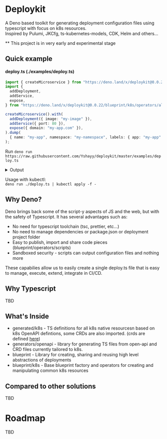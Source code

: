 # Deploykit

A Deno based toolkit for generating deployment configuration files using
typescript with focus on k8s resources.\
Inspired by Pulumi, JKCfg, ts-kubernetes-models, CDK, Helm and others...

** This project is in very early and experimental stage

## Quick example

#### deploy.ts (./examples/deploy.ts)

```typescript
import { createMicroservice } from "https://deno.land/x/deploykit@0.0.22/blueprint/k8s/app.ts";
import {
  addDeployment,
  addService,
  expose,
} from "https://deno.land/x/deploykit@0.0.22/blueprint/k8s/operators/all.ts";

createMicroservice().with(
  addDeployment({ image: "my-image" }),
  addService({ port: 80 }),
  expose({ domain: "my-app.com" }),
).dump(
  { name: "my-app", namespace: "my-namespace", labels: { app: "my-app" } },
);
```

Run
`deno run https://raw.githubusercontent.com/Yshayy/deploykit/master/examples/deploy.ts`

<details><summary>Output</summary>

```yaml
apiVersion: extensions/v1beta1
kind: Ingress
spec:
  rules:
    - host: my-app.com
      http:
        paths:
          - backend:
              serviceName: my-app
              servicePort: 80
metadata:
  name: my-app
  namespace: my-namespace
  labels:
    app: my-app
---
apiVersion: v1
kind: Service
spec:
  ports:
    - port: 80
      targetPort: 80
metadata:
  name: my-app
  namespace: my-namespace
  labels:
    app: my-app
---
apiVersion: apps/v1
kind: Deployment
spec:
  selector:
    matchLabels:
      app: my-app
  template:
    metadata:
      labels:
        app: my-app
    spec:
      containers:
        - name: app
          image: my-image
metadata:
  name: my-app
  namespace: my-namespace
  labels:
    app: my-app
```

</details>

Usage with kubectl:\
`deno run ./deploy.ts | kubectl apply -f -`

## Why Deno?

Deno brings back some of the script-y aspects of JS and the web, but with the
safety of Typescript. It has several advantages such as:

- No need for typescript toolchain (tsc, prettier, etc...)
- No need to manage dependencies or package.json or deployment project folder
- Easy to publish, import and share code pieces (blueprint/operators/scripts)
- Sandboxed security - scripts can output configuration files and nothing more

These capabilies allow us to easily create a single deploy.ts file that is easy
to manage, execute, extend, integrate in CI/CD.

## Why Typescript

TBD

## What's Inside

- generated/k8s - TS definitions for all k8s native resourcesn based on k8s
  OpenAPI defintions, some CRDs are also imported. (crds are defined
  [here](https://github.com/Yshayy/deploykit/blob/master/generated/k8s/sources.json))
- generators/openapi - library for generating TS files from open-api and CRD
  files currently tailored to k8s.
- blueprint - Library for creating, sharing and reusing high level abstractions
  of deployments
- blueprint/k8s - Base blueprint factory and operators for creating and
  manipulating common k8s resources

## Compared to other solutions

TBD

# Roadmap

TBD
